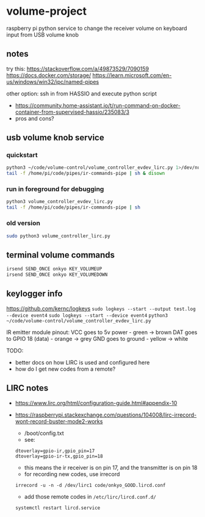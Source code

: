 # volume-project

raspberry pi python service to change the receiver volume on keyboard input from
USB volume knob

## notes

<!-- TODO: -->

try this:
https://stackoverflow.com/a/49873529/7090159
https://docs.docker.com/storage/
https://learn.microsoft.com/en-us/windows/win32/ipc/named-pipes

other option: ssh in from HASSIO and execute python script

- https://community.home-assistant.io/t/run-command-on-docker-container-from-supervised-hassio/235083/3
- pros and cons?

## usb volume knob service

### quickstart

```bash
python3 ~/code/volume-control/volume_controller_evdev_lirc.py 1>/dev/null 2>/dev/null & disown
tail -f /home/pi/code/pipes/ir-commands-pipe | sh & disown
```

### run in foreground for debugging

```bash
python3 volume_controller_evdev_lirc.py
tail -f /home/pi/code/pipes/ir-commands-pipe | sh
```

### old version

```bash
sudo python3 volume_controller_lirc.py
```

## terminal volume commands

```bash
irsend SEND_ONCE onkyo KEY_VOLUMEUP
irsend SEND_ONCE onkyo KEY_VOLUMEDOWN
```

## keylogger info

https://github.com/kernc/logkeys
`sudo logkeys --start --output test.log --device event4`
`sudo logkeys --start --device event4`
`python3 ~/code/volume-control/volume_controller_evdev_lirc.py`

IR emitter module pinout:
VCC goes to 5v power - green -> brown
DAT goes to GPIO 18 (data) - orange -> grey
GND goes to ground - yellow -> white

TODO:

- better docs on how LIRC is used and configured here
- how do I get new codes from a remote?

## LIRC notes

- https://www.lirc.org/html/configuration-guide.html#appendix-10
- https://raspberrypi.stackexchange.com/questions/104008/lirc-irrecord-wont-record-buster-mode2-works

  - /boot/config.txt
  - see:

  ```
  dtoverlay=gpio-ir,gpio_pin=17
  dtoverlay=gpio-ir-tx,gpio_pin=18
  ```

  - this means the ir receiver is on pin 17, and the transmitter is on pin 18
  - for recording new codes, use irrecord

  ```
  irrecord -u -n -d /dev/lirc1 code/onkyo_GOOD.lircd.conf
  ```

  - add those remote codes in `/etc/lirc/lircd.conf.d/`

  ```
  systemctl restart lircd.service
  ```
